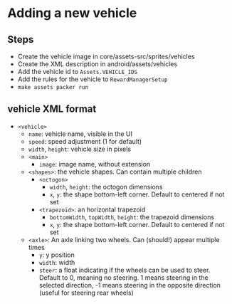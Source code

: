 # Adding a new vehicle

## Steps

- Create the vehicle image in core/assets-src/sprites/vehicles
- Create the XML description in android/assets/vehicles
- Add the vehicle id to `Assets.VEHICLE_IDS`
- Add the rules for the vehicle to `RewardManagerSetup`
- `make assets packer run`

## vehicle XML format

- `<vehicle>`
    - `name`: vehicle name, visible in the UI
    - `speed`: speed adjustment (1 for default)
    - `width`, `height`: vehicle size in pixels
    - `<main>`
        - `image`: image name, without extension
    - `<shapes>`: the vehicle shapes. Can contain multiple children
        - `<octogon>`
            - `width`, `height`: the octogon dimensions
            - `x`, `y`: the shape bottom-left corner. Default to centered if
              not set
        - `<trapezoid>`: an horizontal trapezoid
            - `bottomWidth`, `topWidth`, `height`: the trapezoid dimensions
            - `x`, `y`: the shape bottom-left corner. Default to centered if
              not set
    - `<axle>`: An axle linking two wheels. Can (should!) appear multiple times
        - `y`: y position
        - `width`: width
        - `steer`: a float indicating if the wheels can be used to steer.
          Default to 0, meaning no steering. 1 means steering in the selected
          direction, -1 means steering in the opposite direction (useful for
          steering rear wheels)
